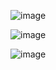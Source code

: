 ![image](https://github.com/user-attachments/assets/21246485-d6a0-45f1-9397-fba8f4881d1b)

![image](https://github.com/user-attachments/assets/f8502fac-132e-4226-837a-45a7b6acf527)

![image](https://github.com/user-attachments/assets/65e76819-e8a5-4fd1-8f66-0cdacce5b946)
